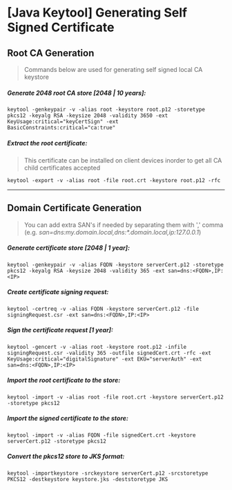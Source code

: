 # [Java Keytool] Generating Self Signed Certificate

## Root CA Generation

> Commands below are used for generating self signed local CA keystore

##### Generate 2048 root CA store [2048 | 10 years]:

``keytool -genkeypair -v -alias root -keystore root.p12 -storetype pkcs12 -keyalg RSA -keysize 2048 -validity 3650 -ext KeyUsage:critical="keyCertSign" -ext BasicConstraints:critical="ca:true"``

##### Extract the root certificate:
> This certificate can be installed on client devices inorder to get all CA child certificates accepted

``keytool -export -v -alias root -file root.crt -keystore root.p12 -rfc``

---

## Domain Certificate Generation
> You can add extra SAN's if needed by separating them with ',' comma  (e.g. *san=dns:my.domain.local,dns:\*.domain.local,ip:127.0.0.1*)

##### Generate certificate store [2048 | 1 year]:

``keytool -genkeypair -v -alias FQDN -keystore serverCert.p12 -storetype pkcs12 -keyalg RSA -keysize 2048 -validity 365 -ext san=dns:<FQDN>,IP:<IP>``

##### Create certificate signing request:

``keytool -certreq -v -alias FQDN -keystore serverCert.p12 -file signingRequest.csr -ext san=dns:<FQDN>,IP:<IP>``

##### Sign the certificate request [1 year]:

``keytool -gencert -v -alias root -keystore root.p12 -infile signingRequest.csr -validity 365 -outfile signedCert.crt -rfc -ext KeyUsage:critical="digitalSignature" -ext EKU="serverAuth" -ext san=dns:<FQDN>,IP:<IP>``

##### Import the root certificate to the store:

``keytool -import -v -alias root -file root.crt -keystore serverCert.p12 -storetype pkcs12``

##### Import the signed certificate to the store:

``keytool -import -v -alias FQDN -file signedCert.crt -keystore serverCert.p12 -storetype pkcs12``

##### Convert the pkcs12 store to JKS format:

``keytool -importkeystore -srckeystore serverCert.p12 -srcstoretype PKCS12 -destkeystore keystore.jks -deststoretype JKS``
